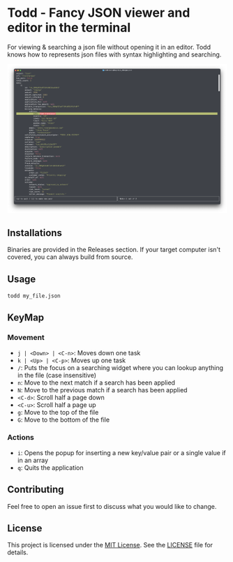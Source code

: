 # Todd - Fancy JSON viewer and editor in the terminal
For viewing & searching a json file without opening it in an editor. Todd knows how to represents json files with syntax highlighting and searching.

![promo](./assets/screenshot_preview.png)

## Installations
Binaries are provided in the Releases section. If your target computer isn't covered, you can always build from source.

## Usage
```sh
todd my_file.json
```

## KeyMap

### Movement
- `j | <Down> | <C-n>`: Moves down one task
- `k | <Up> | <C-p>`: Moves up one task
- `/`: Puts the focus on a searching widget where you can lookup anything in the file (case insensitive)
- `n`: Move to the next match if a search has been applied
- `N`: Move to the previous match if a search has been applied
- `<C-d>`: Scroll half a page down
- `<C-u>`: Scroll half a page up
- `g`: Move to the top of the file
- `G`: Move to the bottom of the file

### Actions
- `i`: Opens the popup for inserting a new key/value pair or a single value if in an array
- `q`: Quits the application

## Contributing
Feel free to open an issue first to discuss what you would like to change.


## License
This project is licensed under the [MIT License](https://choosealicense.com/licenses/mit/). See the [LICENSE](LICENSE) file for details.